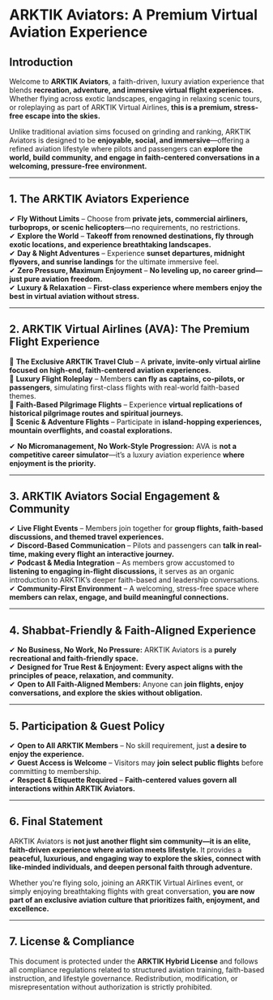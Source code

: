 # ARKTIK Aviators: A Premium Virtual Aviation Experience  

## **Introduction**  
Welcome to **ARKTIK Aviators**, a faith-driven, luxury aviation experience that blends **recreation, adventure, and immersive virtual flight experiences.** Whether flying across exotic landscapes, engaging in relaxing scenic tours, or roleplaying as part of ARKTIK Virtual Airlines, **this is a premium, stress-free escape into the skies.**  

Unlike traditional aviation sims focused on grinding and ranking, ARKTIK Aviators is designed to be **enjoyable, social, and immersive**—offering a refined aviation lifestyle where pilots and passengers can **explore the world, build community, and engage in faith-centered conversations in a welcoming, pressure-free environment.**  

---  

## **1. The ARKTIK Aviators Experience**  

✔ **Fly Without Limits** – Choose from **private jets, commercial airliners, turboprops, or scenic helicopters**—no requirements, no restrictions.  
✔ **Explore the World** – **Takeoff from renowned destinations, fly through exotic locations, and experience breathtaking landscapes.**  
✔ **Day & Night Adventures** – Experience **sunset departures, midnight flyovers, and sunrise landings** for the ultimate immersive feel.  
✔ **Zero Pressure, Maximum Enjoyment** – **No leveling up, no career grind—just pure aviation freedom.**  
✔ **Luxury & Relaxation** – **First-class experience where members enjoy the best in virtual aviation without stress.**  

---  

## **2. ARKTIK Virtual Airlines (AVA): The Premium Flight Experience**  

📌 **The Exclusive ARKTIK Travel Club** – A **private, invite-only virtual airline focused on high-end, faith-centered aviation experiences.**  
📌 **Luxury Flight Roleplay** – Members **can fly as captains, co-pilots, or passengers**, simulating first-class flights with real-world faith-based themes.  
📌 **Faith-Based Pilgrimage Flights** – Experience **virtual replications of historical pilgrimage routes and spiritual journeys.**  
📌 **Scenic & Adventure Flights** – Participate in **island-hopping experiences, mountain overflights, and coastal explorations.**  

✔ **No Micromanagement, No Work-Style Progression:** AVA is **not a competitive career simulator**—it’s a luxury aviation experience **where enjoyment is the priority.**  

---  

## **3. ARKTIK Aviators Social Engagement & Community**  

✔ **Live Flight Events** – Members join together for **group flights, faith-based discussions, and themed travel experiences.**  
✔ **Discord-Based Communication** – Pilots and passengers can **talk in real-time, making every flight an interactive journey.**  
✔ **Podcast & Media Integration** – As members grow accustomed to **listening to engaging in-flight discussions,** it serves as an organic introduction to ARKTIK’s deeper faith-based and leadership conversations.  
✔ **Community-First Environment** – A welcoming, stress-free space where **members can relax, engage, and build meaningful connections.**  

---  

## **4. Shabbat-Friendly & Faith-Aligned Experience**  

✔ **No Business, No Work, No Pressure:** ARKTIK Aviators is a **purely recreational and faith-friendly space.**  
✔ **Designed for True Rest & Enjoyment:** **Every aspect aligns with the principles of peace, relaxation, and community.**  
✔ **Open to All Faith-Aligned Members:** Anyone can **join flights, enjoy conversations, and explore the skies without obligation.**  

---  

## **5. Participation & Guest Policy**  

✔ **Open to All ARKTIK Members** – No skill requirement, just **a desire to enjoy the experience.**  
✔ **Guest Access is Welcome** – Visitors may **join select public flights** before committing to membership.  
✔ **Respect & Etiquette Required** – **Faith-centered values govern all interactions within ARKTIK Aviators.**  

---  

## **6. Final Statement**  

ARKTIK Aviators is **not just another flight sim community—it is an elite, faith-driven experience where aviation meets lifestyle.** It provides a **peaceful, luxurious, and engaging way to explore the skies, connect with like-minded individuals, and deepen personal faith through adventure.**  

Whether you're flying solo, joining an ARKTIK Virtual Airlines event, or simply enjoying breathtaking flights with great conversation, **you are now part of an exclusive aviation culture that prioritizes faith, enjoyment, and excellence.**  

---  

## **7. License & Compliance**  

This document is protected under the **ARKTIK Hybrid License** and follows all compliance regulations related to structured aviation training, faith-based instruction, and lifestyle governance. Redistribution, modification, or misrepresentation without authorization is strictly prohibited.  
